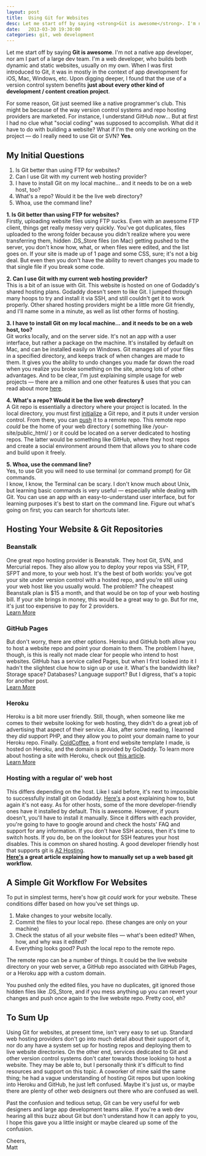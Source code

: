 ```yaml
---
layout: post
title:  Using Git for Websites
desc: Let me start off by saying <strong>Git is awesome</strong>. I'm not a native app developer, nor am I part of a large dev team. I'm a web developer, who builds both dynamic and static websites, usually on my own. When I was first introduced to Git, it was in mostly in the context of app development for iOS, Mac, Windows, etc. Upon digging deeper, I found that the use of a version control system benefits <strong>just about every other kind of development / content creation project</strong>.
date:   2013-03-30 19:30:00
categories: git, web development
---
```


<p>Let me start off by saying <strong>Git is awesome</strong>. I'm not a native app developer, nor am I part of a large dev team. I'm a web developer, who builds both dynamic and static websites, usually on my own. When I was first introduced to Git, it was in mostly in the context of app development for iOS, Mac, Windows, etc. Upon digging deeper, I found that the use of a version control system benefits <strong>just about every other kind of development / content creation project</strong>.</p> <p> For some reason, Git just seemed like a native programmer's club. This might be because of the way version control systems and repo hosting providers are marketed. For instance, I understand GitHub <em>now</em>... But at first I had no clue what "social coding" was supposed to accomplish. What did it have to do with building a website? What if I'm the only one working on the project &mdash; do I really need to use Git or SVN? <strong>Yes</strong>.</p>


<h2>My Initial Questions</h2>
<ol>
     <li>Is Git better than using FTP for websites?</li>
     <li>Can I use Git with my current web hosting provider?</li>
     <li>I have to install Git on my local machine... and it needs to be on a web host, too?</li>
     <li>What's a repo? Would it be the live web directory?</li>
     <li>Whoa, use the command line?</li>
</ol>

<p>
<strong>1. Is Git better than using FTP for websites?</strong><br />
Firstly, uploading website files using FTP sucks. Even with an awesome FTP client, things get really messy very quickly. You've got duplicates, files uploaded to the wrong folder because you didn't realize where you were transferring them, hidden .DS_Store files (on Mac) getting pushed to the server, you don't know how, what, or when files were edited, and the list goes on. If your site is made up of 1 page and some CSS, sure; it's not a big deal. But even then you don't have the ability to revert changes you made to that single file if you break some code.
</p>

<p>
<strong>2. Can I use Git with my current web hosting provider?</strong><br />
This is a bit of an issue with Git. This website is hosted on one of Godaddy's shared hosting plans. Godaddy doesn't seem to like Git. I jumped through many hoops to try and install it via SSH, and still couldn't get it to work properly. Other shared hosting providers might be a little more Git friendly, and I'll name some in a minute, as well as list other forms of hosting.
</p>

<p>
<strong>3. I have to install Git on my local machine... and it needs to be on a web host, too?</strong><br />
Git works locally, and on the server side. It's not an app with a user interface, but rather a package on the machine. It's installed by default on Mac, and can be installed easily on Windows. Git manages all of your files in a specified directory, and keeps track of when changes are made to them. It gives you the ability to undo changes you made far down the road when you realize you broke something on the site, among lots of other advantages. And to be clear, I'm just explaining simple usage for web projects &mdash; there are a million and one other features & uses that you can read about more <a href="http://git-scm.com/about">here</a>.
</p>


<p>
<strong>4. What's a repo? Would it be the live web directory?</strong><br />
A Git repo is essentially a directory where your project is located. In the local directory, you must first <a href="https://www.kernel.org/pub/software/scm/git/docs/git-init.html">initialize</a> a Git repo, and it puts it under version control. From there, you can <a href="https://www.kernel.org/pub/software/scm/git/docs/git-push.html">push</a> it to a remote repo. This remote repo <em>could</em> be the home of your web directory ( something like /your-site/public_html/ ) or it could be located on a server dedicated to hosting repos. The latter would be something like GitHub, where they host repos and create a social environment around them that allows you to share code and build upon it freely.
</p>

<p>
<strong>5. Whoa, use the command line?</strong><br />
Yes, to use Git you will need to use terminal (or command prompt) for Git commands. 
<br />
I know, I know, the Terminal can be scary. I don't know much about Unix, but learning basic commands is very useful &mdash; especially while dealing with Git. You can use an app with an easy-to-understand user interface, but for learning purposes it's best to start on the command line. Figure out what's going on first; you can search for shortcuts later.
</p>

<h2>Hosting Your Website & Git Repositories</h2>

<h3>Beanstalk</h3>
<p>
One great repo hosting provider is Beanstalk. They host Git, SVN, and Mercurial repos. They also allow you to deploy your repos via SSH, FTP, SFPT and more, to your web host. It's the best of both worlds: you've got your site under version control with a hosted repo, and you're still using your web host like you usually would. The problem? The cheapest Beanstalk plan is $15 a month, and that would be on top of your web hosting bill. If your site brings in money, this would be a great way to go. But for me, it's just too expensive to pay for 2 providers.<br />
<a href="http://beanstalkapp.com/">Learn More</a>
</p>

<h3>GitHub Pages</h3>
<p>
But don't worry, there are other options. Heroku and GitHub both allow you to host a website repo and point your domain to them. The problem I have, though, is this is really not made clear for people who intend to host websites. GitHub has a service called Pages, but when I first looked into it I hadn't the slightest clue how to sign up or use it. What's the bandwidth like? Storage space? Databases? Language support? But I digress, that's a topic for another post.<br />
<a href="http://pages.github.com/">Learn More</a>
</p>

<h3>Heroku</h3>
<p>
Heroku is a bit more user friendly. Still, though, when someone like me comes to their website looking for web hosting, they didn't do a great job of advertising that aspect of their service. Alas, after some reading, I learned they <em>did</em> support PHP, and they allow you to point your domain name to your Heroku repo. Finally. <a href="http://www.coldcoffeephp.com/">ColdCoffee</a>, a front end website template I made, is hosted on Heroku, and the domain is provided by GoDaddy. To learn more about hosting a site with Heroku, check out <a href="https://devcenter.heroku.com/articles/custom-domains">this article</a>.<br />
<a href="http://www.heroku.com/">Learn More</a>
</p>

<h3>Hosting with a regular ol' web host</h3>
<p>
This differs depending on the host. Like I said before, it's next to impossible to successfully install git on Godaddy. <a href="http://dren.ch/git-on-godaddy/">Here's</a> a post explaining how to, but again it's not easy. As for other hosts, some of the more developer-friendly ones have it installed by default. This is awesome. However, if yours doesn't, you'll have to install it manually. Since it differs with each provider, you're going to have to google around and check the hosts' FAQ and support for any information. If you don't have SSH access, then it's time to switch hosts. If you do, be on the lookout for SSH features your host disables. This is common on shared hosting. A good developer friendly host that supports git is <a href="http://www.a2hosting.com/">A2 Hosting</a>.<br />
<strong><a href="http://joemaller.com/990/a-web-focused-git-workflow/">Here's</a> a great article explaining how to manually set up a web based git workflow.</strong><br />
</p>




<h2>A Simple Git Workflow For Websites</h2>

<p>

To put in simplest terms, here's how git <em>could</em> work for your website. These conditions differ based on how you've set things up.
</p>



<ol>
    <li>Make changes to your website locally.</li>
    <li>Commit the files to your local repo. (these changes are only on your machine)</li>
    <li>Check the status of all your website files &mdash; what's been edited? When, how, and why was it edited?</li>
    <li>Everything looks good? Push the local repo to the remote repo.</li>
</ol>

<p>The remote repo can be a number of things. It could be the live website directory on your web server, a GitHub repo associated with GitHub Pages, or a Heroku app with a custom domain.</p>

<p>You pushed only the edited files, you have no duplicates, git ignored those hidden files like .DS_Store, and if you mess anything up you can revert your changes and push once again to the live website repo. Pretty cool, eh?</p>


<h2>To Sum Up</h2>


<p>Using Git for websites, at present time, isn't very easy to set up. Standard web hosting providers don't go into much detail about their support of it, nor do any have a system set up for hosting repos and deploying them to live website directories. On the other end, services dedicated to Git and other version control systems don't cater towards those looking to host a website. They may be able to, but I personally think it's difficult to find resources and support on this topic. A coworker of mine said the same thing; he had a vague understanding of hosting Git repos but upon looking into Heroku and GitHub, he just left confused. Maybe it's just us, or maybe there are plenty of other web designers out there who are confused as well.</p>

<p>Past the confusion and tedious setup, Git can be very useful for web designers and large app development teams alike. If you're a web dev hearing all this buzz about Git but don't understand how it can apply to you, I hope this gave you a little insight or maybe cleared up some of the confusion.</p>

<p>Cheers,<br />
Matt</p>